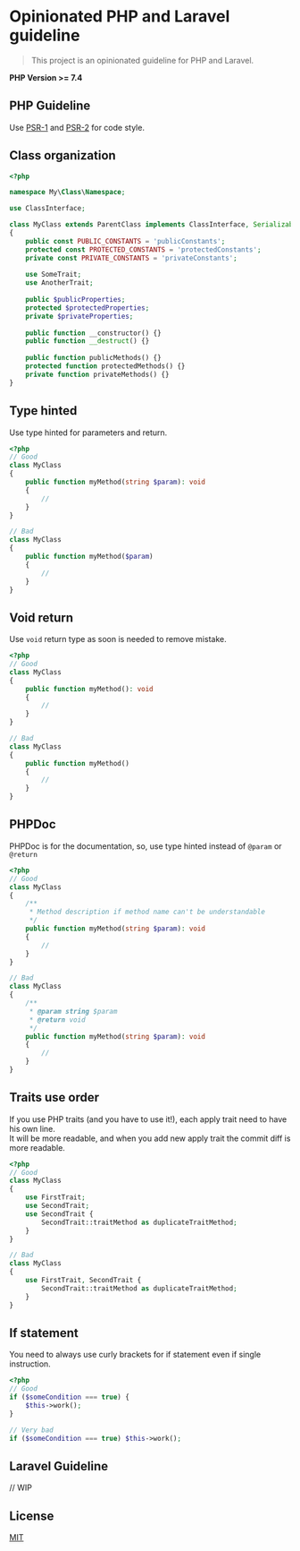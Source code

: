 # Opinionated PHP and Laravel guideline
>This project is an opinionated guideline for PHP and Laravel.  

**PHP Version >= 7.4**

## PHP Guideline
Use [PSR-1](https://www.php-fig.org/psr/psr-1/) and [PSR-2](https://www.php-fig.org/psr/psr-2/) for code style.

## Class organization

```php
<?php

namespace My\Class\Namespace;

use ClassInterface;

class MyClass extends ParentClass implements ClassInterface, Serializable
{
    public const PUBLIC_CONSTANTS = 'publicConstants';
    protected const PROTECTED_CONSTANTS = 'protectedConstants';
    private const PRIVATE_CONSTANTS = 'privateConstants';
    
    use SomeTrait;
    use AnotherTrait;
    
    public $publicProperties;
    protected $protectedProperties;
    private $privateProperties;
    
    public function __constructor() {}
    public function __destruct() {}
    
    public function publicMethods() {}
    protected function protectedMethods() {}
    private function privateMethods() {}
}
```

## Type hinted  
Use type hinted for parameters and return.

```php
<?php
// Good
class MyClass 
{
    public function myMethod(string $param): void 
    {
        //
    }
}

// Bad
class MyClass 
{
    public function myMethod($param) 
    {
        //
    }
}
```

## Void return
Use `void` return type as soon is needed to remove mistake.  
```php
<?php
// Good
class MyClass 
{
    public function myMethod(): void 
    {
        //
    }
}

// Bad
class MyClass 
{
    public function myMethod() 
    {
        //
    }
}
```

## PHPDoc
PHPDoc is for the documentation, so, use type hinted instead of `@param` or `@return`

```php
<?php
// Good
class MyClass 
{
    /**
     * Method description if method name can't be understandable
     */
    public function myMethod(string $param): void 
    {
        //
    }
}

// Bad
class MyClass 
{
    /** 
     * @param string $param 
     * @return void 
     */
    public function myMethod(string $param): void 
    {
        //
    }
}
```

## Traits use order
If you use PHP traits (and you have to use it!), each apply trait need to have his own line.  
It will be more readable, and when you add new apply trait the commit diff is more readable.  

```php
<?php
// Good
class MyClass 
{
    use FirstTrait;
    use SecondTrait;
    use SecondTrait {
        SecondTrait::traitMethod as duplicateTraitMethod;
    }
}

// Bad
class MyClass 
{
    use FirstTrait, SecondTrait {
        SecondTrait::traitMethod as duplicateTraitMethod;
    }
}
```

## If statement
You need to always use curly brackets for if statement even if single instruction.  

```php
<?php
// Good 
if ($someCondition === true) {
    $this->work();
}

// Very bad
if ($someCondition === true) $this->work();
```

## Laravel Guideline
// WIP

## License
[MIT](LICENSE)